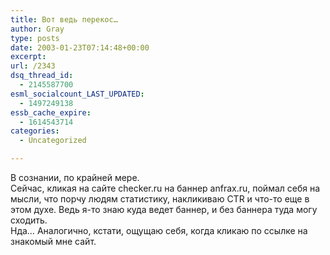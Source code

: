 ```yaml
---
title: Вот ведь перекос…
author: Gray
type: posts
date: 2003-01-23T07:14:48+00:00
excerpt:
url: /2343
dsq_thread_id:
  - 2145587700
esml_socialcount_LAST_UPDATED:
  - 1497249138
essb_cache_expire:
  - 1614543714
categories:
  - Uncategorized

---
```








В сознании, по крайней мере.  
Сейчас, кликая на сайте checker.ru на баннер anfrax.ru, поймал себя на мысли, что порчу людям статистику, накликиваю CTR и что-то еще в этом духе. Ведь я-то знаю куда ведет баннер, и без баннера туда могу сходить.  
Нда&#8230; Аналогично, кстати, ощущаю себя, когда кликаю по ссылке на знакомый мне сайт.